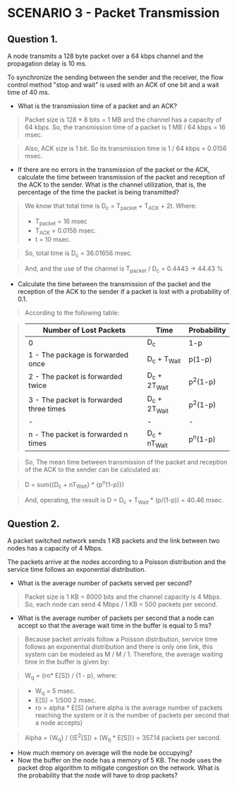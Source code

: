 # SCENARIO 3 - Packet Transmission

## Question 1.

A node transmits a 128 byte packet over a 64 kbps channel and the propagation delay is 10 ms. 

To synchronize the sending between the sender and the receiver, the flow control method "stop and wait" is used with an ACK of one bit and a wait time of 40 ms.

* What is the transmission time of a packet and an ACK?

> Packet size is 128 * 8 bits = 1 MB and the channel has a capacity of 64 kbps. So, the transmission time of a packet is 1 MB / 64 kbps = 16 msec.

> Also, ACK size is 1 bit. So its transmission time is 1 / 64 kbps = 0.0156 msec.

* If there are no errors in the transmission of the packet or the ACK, calculate the time between transmission of the packet and reception of the ACK to the sender. What is the channel utilization, that is, the percentage of the time the packet is being transmitted?

> We know that total time is D<sub>c</sub> = T<sub>packet</sub> + T<sub>ACK</sub> + 2t. Where:
> - T<sub>packet</sub> = 16 msec
> - T<sub>ACK</sub> = 0.0156 msec.
> - t = 10 msec.

> So, total time is D<sub>c</sub> = 36.01656 msec.

> And, and the use of the channel is T<sub>packet</sub> / D<sub>c</sub> = 0.4443 -> 44.43 %

* Calculate the time between the transmission of the packet and the reception of the ACK to the sender if a packet is lost with a probability of 0.1.

> According to the following table:

> | Number of Lost Packets | Time | Probability |
> | ------------- | ------------- | ------------- |
> | 0 | D<sub>c</sub>  | 1-p |
> | 1 - The package is forwarded once | D<sub>c</sub> + T<sub>Wait</sub> | p(1-p) |
> | 2 - The packet is forwarded twice | D<sub>c</sub> + 2T<sub>Wait</sub> | p<sup>2</sup>(1-p) |
> | 3 - The packet is forwarded three times | D<sub>c</sub> + 2T<sub>Wait</sub>  | p<sup>2</sup>(1-p) |
> | - | - | - |
> | n - The packet is forwarded n times | D<sub>c</sub> + nT<sub>Wait</sub>  | p<sup>n</sup>(1-p) |

> So, The mean time between transmission of the packet and reception of the ACK to the sender can be calculated as: 

> D = sum({D<sub>c</sub> + nT<sub>Wait</sub>} * {p<sup>n</sup>(1-p)})

> And, operating, the result is D = D<sub>c</sub> + T<sub>Wait</sub> * (p/(1-p)) = 40.46 msec.


## Question 2.

A packet switched network sends 1 KB packets and the link between two nodes has a capacity of 4 Mbps.

The packets arrive at the nodes according to a Poisson distribution and the service time follows an exponential distribution.

* What is the average number of packets served per second?

> Packet size is 1 KB = 8000 bits and the channel capacity is 4 Mbps. So, each node can send 4 Mbps / 1 KB = 500 packets per second.  

* What is the average number of packets per second that a node can accept so that the average wait time in the buffer is equal to 5 ms?

> Because packet arrivals follow a Poisson distribution, service time follows an exponential distribution and there is only one link, this system can be modeled as M / M / 1. Therefore, the average waiting time in the buffer is given by:

> W<sub>q</sub> = {ro* E[S]} / {1 - p}, where:

> - W<sub>q</sub> = 5 msec.
> - E[S] = 1/500 2 msec.
> - ro = alpha * E[S] (where alpha is the average number of packets reaching the system or it is the number of packets per second that a node accepts)

> Alpha = {W<sub>q</sub>} / {(E<sup>2</sup>[S]) + (W<sub>q</sub> * E[S])} = 357.14 packets per second.

* How much memory on average will the node be occupying?
* Now the buffer on the node has a memory of 5 KB. The node uses the packet drop algorithm to mitigate congestion on the network. What is the probability that the node will have to drop packets?
